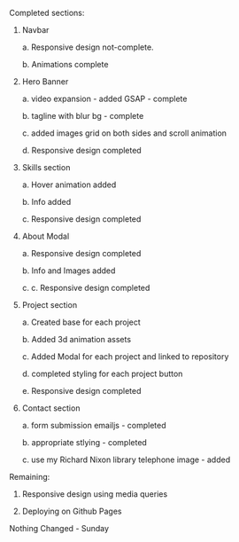 Completed sections:

1. Navbar

    a. Responsive design not-complete.

    b. Animations complete

2. Hero Banner

   a. video expansion - added GSAP - complete

   b. tagline with blur bg - complete

   c. added images grid on both sides and scroll animation

   d. Responsive design completed

5. Skills section

    a. Hover animation added

    b. Info added

    c. Responsive design completed

6. About Modal

    a. Responsive design completed

    b. Info and Images added

    c. c. Responsive design completed

7. Project section

    a. Created base for each project

    b. Added 3d animation assets

    c. Added Modal for each project and linked to repository

    d. completed styling for each project button

    e. Responsive design completed

8. Contact section

    a. form submission emailjs - completed
   
    b. appropriate stlying - completed

    c. use my Richard Nixon library telephone image - added

Remaining:
   
1. Responsive design using media queries

2. Deploying on Github Pages

Nothing Changed - Sunday
